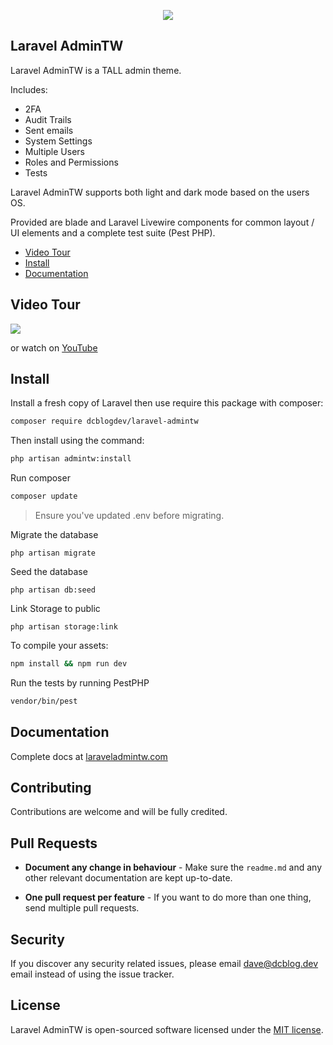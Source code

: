 <p align="center"><img src="https://laraveladmintw.com/images/admin-tw-settings.png"></p>

## Laravel AdminTW

Laravel AdminTW is a TALL admin theme.

Includes:
- 2FA
- Audit Trails
- Sent emails
- System Settings
- Multiple Users
- Roles and Permissions
- Tests

Laravel AdminTW supports both light and dark mode based on the users OS.

Provided are blade and Laravel Livewire components for common layout / UI elements and a complete test suite (Pest PHP).

- [Video Tour](#video-tour)
- [Install](#install)
- [Documentation](#documentation)


## Video Tour
<a href="https://www.youtube.com/watch?v=ehLx-jO1LF0"><img src="images/video.png"></a>

or watch on [YouTube](https://www.youtube.com/watch?v=ehLx-jO1LF0)

## Install

Install a fresh copy of Laravel then use require this package with composer:

```bash
composer require dcblogdev/laravel-admintw
```
Then install using the command:

```bash
php artisan admintw:install
```

Run composer

```bash
composer update
```

>Ensure you've updated .env before migrating.

Migrate the database

```
php artisan migrate
```

Seed the database

```
php artisan db:seed
```

Link Storage to public

```
php artisan storage:link
```

To compile your assets:

```bash
npm install && npm run dev
```

Run the tests by running PestPHP

```bash
vendor/bin/pest
```

## Documentation

Complete docs at [laraveladmintw.com](https://laraveladmintw.com)

## Contributing

Contributions are welcome and will be fully credited.

## Pull Requests

- **Document any change in behaviour** - Make sure the `readme.md` and any other relevant documentation are kept up-to-date.

- **One pull request per feature** - If you want to do more than one thing, send multiple pull requests.

## Security

If you discover any security related issues, please email dave@dcblog.dev email instead of using the issue tracker.

## License

Laravel AdminTW is open-sourced software licensed under the [MIT license](https://opensource.org/licenses/MIT).
